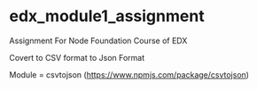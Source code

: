 # edx_module1_assignment
Assignment For Node Foundation Course of EDX

Covert to CSV format to Json Format 

Module = csvtojson (https://www.npmjs.com/package/csvtojson)


